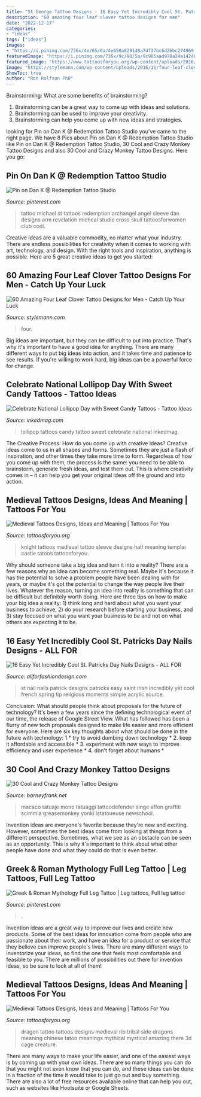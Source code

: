 ```yaml
---
title: "St George Tattoo Designs - 16 Easy Yet Incredibly Cool St. Patricks Day Nails Designs"
description: "60 amazing four leaf clover tattoo designs for men"
date: "2022-12-17"
categories:
- "ideas"
tags: ["ideas"]
images:
- "https://i.pinimg.com/736x/4e/65/0a/4e650a829148a7df37bc6d26bc274969.jpg"
featuredImage: "https://i.pinimg.com/736x/9c/90/5a/9c905aad978a24a14240eeb6ff766743.jpg"
featured_image: "https://www.tattoosforyou.org/wp-content/uploads/2016/03/Medieval-Tattoos-for-Women.jpg"
image: "https://stylemann.com/wp-content/uploads/2016/11/four-leaf-clover-tattoo-2-1024x1024.jpg"
ShowToc: true
author: "Ron Rolfson PhD"
---
```



Brainstorming: What are some benefits of brainstorming?
1. Brainstorming can be a great way to come up with ideas and solutions.
2. Brainstorming can be used to improve your creativity.
3. Brainstorming can help you come up with new ideas and strategies.

	

		
looking for Pin on Dan K @ Redemption Tattoo Studio you've came to the right page. We have 8 Pics about Pin on Dan K @ Redemption Tattoo Studio like Pin on Dan K @ Redemption Tattoo Studio, 30 Cool and Crazy Monkey Tattoo Designs and also 30 Cool and Crazy Monkey Tattoo Designs. Here you go:
		
    
## Pin On Dan K @ Redemption Tattoo Studio

<img loading=lazy src="https://i.pinimg.com/736x/4e/65/0a/4e650a829148a7df37bc6d26bc274969.jpg" onerror="this.onerror=null;this.src='https://tse2.mm.bing.net/th?id=OIP.Gu2ZG1Tx26beioFdkTUdXwHaNB&amp;pid=15.1';" alt="Pin on Dan K @ Redemption Tattoo Studio">

_Source: pinterest.com_

>tattoo michael st tattoos redemption archangel angel sleeve dan designs arm revelation micheal studio cross skull tattoosforwomen club cool. 

	

Creative ideas are a valuable commodity, no matter what your industry. There are endless possibilities for creativity when it comes to working with art, technology, and design. With the right tools and inspiration, anything is possible. Here are 5 great creative ideas to get you started: 

    
## 60 Amazing Four Leaf Clover Tattoo Designs For Men - Catch Up Your Luck

<img loading=lazy src="https://stylemann.com/wp-content/uploads/2016/11/four-leaf-clover-tattoo-2-1024x1024.jpg" onerror="this.onerror=null;this.src='https://tse3.mm.bing.net/th?id=OIP.DvDBQC2z5JJ8sowrUdTplwHaHa&amp;pid=15.1';" alt="60 Amazing Four Leaf Clover Tattoo Designs for Men - Catch Up Your Luck">

_Source: stylemann.com_

>four. 

	

Big ideas are important, but they can be difficult to put into practice. That's why it's important to have a good idea for anything. There are many different ways to put big ideas into action, and it takes time and patience to see results. If you're willing to work hard, big ideas can be a powerful force for change.

    
## Celebrate National Lollipop Day With Sweet Candy Tattoos - Tattoo Ideas

<img loading=lazy src="https://www.inkedmag.com/.image/t_share/MTY1NTQ1NzEyMDM2MDk1MDAz/lollipop-day-fb.jpg" onerror="this.onerror=null;this.src='https://tse1.mm.bing.net/th?id=OIP.nnRkljh_Fx7J3ikDwQBN4wHaD4&amp;pid=15.1';" alt="Celebrate National Lollipop Day with Sweet Candy Tattoos - Tattoo Ideas">

_Source: inkedmag.com_

>lollipop tattoos candy tattoo sweet celebrate national inkedmag. 

	

The Creative Process: How do you come up with creative ideas?
Creative ideas come to us in all shapes and forms. Sometimes they are just a flash of inspiration, and other times they take more time to form. Regardless of how you come up with them, the process is the same: you need to be able to brainstorm, generate fresh ideas, and test them out. This is where creativity comes in – it can help you get your original ideas off the ground and into action.

    
## Medieval Tattoos Designs, Ideas And Meaning | Tattoos For You

<img loading=lazy src="https://www.tattoosforyou.org/wp-content/uploads/2016/03/Medieval-Tattoos.jpg" onerror="this.onerror=null;this.src='https://tse2.mm.bing.net/th?id=OIP.yggIhqOuVUoFoKDv7Yof1gHaIY&amp;pid=15.1';" alt="Medieval Tattoos Designs, Ideas and Meaning | Tattoos For You">

_Source: tattoosforyou.org_

>knight tattoos medieval tattoo sleeve designs half meaning templar castle tatoos tattoosforyou. 

	

Why should someone take a big idea and turn it into a reality?
There are a few reasons why an idea can become something real. Maybe it's because it has the potential to solve a problem people have been dealing with for years, or maybe it's got the potential to change the way people live their lives. Whatever the reason, turning an idea into reality is something that can be difficult but definitely worth doing. Here are three tips on how to make your big idea a reality: 1) think long and hard about what you want your business to achieve, 2) do your research before starting your business, and 3) stay focused on what you want your business to be and not on what others are expecting it to be.

    
## 16 Easy Yet Incredibly Cool St. Patricks Day Nails Designs - ALL FOR

<img loading=lazy src="https://allforfashiondesign.com/wp-content/uploads/2017/02/le-7-600x600.jpg" onerror="this.onerror=null;this.src='https://tse2.mm.bing.net/th?id=OIP.H-DbW1Nme-ScJb_NQRIR6QHaHa&amp;pid=15.1';" alt="16 Easy Yet Incredibly Cool St. Patricks Day Nails Designs - ALL FOR">

_Source: allforfashiondesign.com_

>st nail nails patrick designs patricks easy saint irish incredibly yet cool french spring tip religious moments simple acrylic source. 

	

Conclusion: What should people think about proposals for the future of technology?
It's been a few years since the defining technological event of our time, the release of Google Street View. What has followed has been a flurry of new tech proposals designed to make life easier and more efficient for everyone. Here are six key thoughts about what should be done in the future with technology: 
1.* try to avoid dumbing down technology *
2. keep it affordable and accessible *
3. experiment with new ways to improve efficiency and user experience *
4. don't forget about humans *

    
## 30 Cool And Crazy Monkey Tattoo Designs

<img loading=lazy src="https://www.barneyfrank.net/wp-content/uploads/2014/01/monkey-tattoo-9.jpg" onerror="this.onerror=null;this.src='https://tse2.mm.bing.net/th?id=OIP.x9zI1CIbf00o4Svwo6cZNQHaLl&amp;pid=15.1';" alt="30 Cool and Crazy Monkey Tattoo Designs">

_Source: barneyfrank.net_

>macaco tatuaje mono tatuaggi tattoodefender singe affen graffiti scimmia greasemonkey yonki latatoueuse newschool. 

	

Invention ideas are everyone's favorite because they're new and exciting. However, sometimes the best ideas come from looking at things from a different perspective. Sometimes, what we see as an obstacle can be seen as an opportunity. This is why it's important to think about what other people have done and what they could do that is even better.

    
## Greek &amp; Roman Mythology Full Leg Tattoo | Leg Tattoos, Full Leg Tattoo

<img loading=lazy src="https://i.pinimg.com/736x/9c/90/5a/9c905aad978a24a14240eeb6ff766743.jpg" onerror="this.onerror=null;this.src='https://tse2.mm.bing.net/th?id=OIP.5A4hxapAukxAcEOSu2I6fgHaEK&amp;pid=15.1';" alt="Greek &amp; Roman Mythology Full Leg Tattoo | Leg tattoos, Full leg tattoo">

_Source: pinterest.com_

>. 

	

Invention ideas are a great way to improve our lives and create new products. Some of the best ideas for innovation come from people who are passionate about their work, and have an idea for a product or service that they believe can improve people's lives. There are many different ways to inventorize your ideas, so find the one that feels most comfortable and feasible to you. There are millions of possibilities out there for invention ideas, so be sure to look at all of them!

    
## Medieval Tattoos Designs, Ideas And Meaning | Tattoos For You

<img loading=lazy src="https://www.tattoosforyou.org/wp-content/uploads/2016/03/Medieval-Tattoos-for-Women.jpg" onerror="this.onerror=null;this.src='https://tse4.mm.bing.net/th?id=OIP.t-wOacQLrC0g21CERprJvwHaJ4&amp;pid=15.1';" alt="Medieval Tattoos Designs, Ideas and Meaning | Tattoos For You">

_Source: tattoosforyou.org_

>dragon tattoo tattoos designs medieval rib tribal side dragons meaning chinese tatoo meanings mythical mystical amazing there 3d cage creature. 

	

There are many ways to make your life easier, and one of the easiest ways is by coming up with your own ideas. There are so many things you can do that you might not even know that you can do, and these ideas can be done in a fraction of the time it would take to just go out and buy something. There are also a lot of free resources available online that can help you out, such as websites like Hootsuite or Google Sheets.

